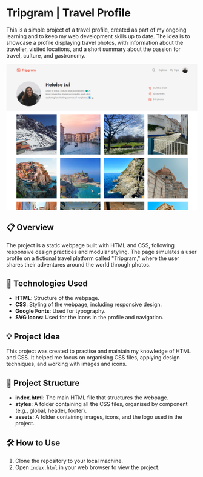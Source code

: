 # Tripgram | Travel Profile

This is a simple project of a travel profile, created as part of my ongoing learning and to keep my web development skills up to date. The idea is to showcase a profile displaying travel photos, with information about the traveller, visited locations, and a short summary about the passion for travel, culture, and gastronomy.

![alt text](image.png)

## 📋 Overview

The project is a static webpage built with HTML and CSS, following responsive design practices and modular styling. The page simulates a user profile on a fictional travel platform called "Tripgram," where the user shares their adventures around the world through photos.

## 🚀 Technologies Used

- **HTML**: Structure of the webpage.
- **CSS**: Styling of the webpage, including responsive design.
- **Google Fonts**: Used for typography.
- **SVG Icons**: Used for the icons in the profile and navigation.

## 💡 Project Idea

This project was created to practise and maintain my knowledge of HTML and CSS. It helped me focus on organising CSS files, applying design techniques, and working with images and icons.

## 📂 Project Structure

- **index.html**: The main HTML file that structures the webpage.
- **styles**: A folder containing all the CSS files, organised by component (e.g., global, header, footer).
- **assets**: A folder containing images, icons, and the logo used in the project.

## 🛠️ How to Use

1. Clone the repository to your local machine.
2. Open `index.html` in your web browser to view the project.
